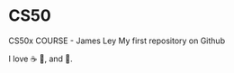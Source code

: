 # CS50
CS50x COURSE - James Ley
My first repository on Github

I love :coffee: :candy:, and :cake:.
